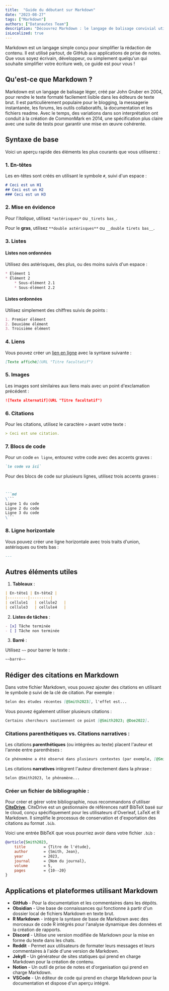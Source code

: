 ```yaml
---
title:  "Guide du débutant sur Markdown"
date: "2023-08-27"
tags: ["Markdown"]
authors: ["Datanautes Team"]
description: "Découvrez Markdown : le langage de balisage convivial utilisé par les écrivains & développeurs. Améliorez la lisibilité du contenu web sur des plateformes comme GitHub. Plongez dans notre guide!"
isLocalized: true
---
```


Markdown est un langage simple conçu pour simplifier la rédaction de contenu. Il est utilisé partout, de GitHub aux applications de prise de notes. Que vous soyez écrivain, développeur, ou simplement quelqu'un qui souhaite simplifier votre écriture web, ce guide est pour vous !

## Qu'est-ce que Markdown ?

Markdown est un langage de balisage léger, créé par John Gruber en 2004, pour rendre le texte formaté facilement lisible dans les éditeurs de texte brut. Il est particulièrement populaire pour le blogging, la messagerie instantanée, les forums, les outils collaboratifs, la documentation et les fichiers readme. Avec le temps, des variations dans son interprétation ont conduit à la création de CommonMark en 2014, une spécification plus claire avec une suite de tests pour garantir une mise en œuvre cohérente.

## Syntaxe de base

Voici un aperçu rapide des éléments les plus courants que vous utiliserez :

### 1. En-têtes

Les en-têtes sont créés en utilisant le symbole `#`, suivi d'un espace :

```md
# Ceci est un H1 
## Ceci est un H2 
### Ceci est un H3
```

### 2. Mise en évidence

Pour l'_italique_, utilisez `*astérisques*` ou `_tirets bas_`.

Pour le **gras**, utilisez `**double astérisques**` ou `__double tirets bas__`.

### 3. Listes

#### Listes non ordonnées

Utilisez des astérisques, des plus, ou des moins suivis d'un espace :

```md
* Élément 1 
* Élément 2   
    * Sous-élément 2.1   
    * Sous-élément 2.2
```

#### Listes ordonnées

Utilisez simplement des chiffres suivis de points :

```md
1. Premier élément 
2. Deuxième élément 
3. Troisième élément
```

### 4. Liens

Vous pouvez créer un [lien en ligne](https://www.example.com/) avec la syntaxe suivante :

```md
[Texte affiché](URL "Titre facultatif")
```

### 5. Images

Les images sont similaires aux liens mais avec un point d'exclamation précédent :

```md
![Texte alternatif](URL "Titre facultatif")
```

### 6. Citations

Pour les citations, utilisez le caractère `>` avant votre texte :

```md
> Ceci est une citation.
```

### 7. Blocs de code

Pour un code `en ligne`, entourez votre code avec des accents graves :

```md
`le code va ici` 
```

Pour des blocs de code sur plusieurs lignes, utilisez trois accents graves :
```md


```md
\```
Ligne 1 du code
Ligne 2 du code
Ligne 3 du code
\```
```

### 8. Ligne horizontale

Vous pouvez créer une ligne horizontale avec trois traits d'union, astérisques ou tirets bas :

```md
---
```

## Autres éléments utiles

1. **Tableaux** :

```md
| En-tête1 | En-tête2 | 
|---------|---------| 
| cellule1   | cellule2   | 
| cellule3   | cellule4   |
```

2. **Listes de tâches** :

```md
- [x] Tâche terminée 
- [ ] Tâche non terminée
```

3. **Barré** :

Utilisez `~~` pour barrer le texte :

```md
~~barré~~
```

## Rédiger des citations en Markdown

Dans votre fichier Markdown, vous pouvez ajouter des citations en utilisant le symbole `@` suivi de la clé de citation. Par exemple :

```md
Selon des études récentes [@Smith2023], l'effet est...
```

Vous pouvez également utiliser plusieurs citations :

```md
Certains chercheurs soutiennent ce point [@Smith2023; @Doe2022].
```

### Citations parenthétiques vs. Citations narratives :

Les citations **parenthétiques** (ou intégrées au texte) placent l'auteur et l'année entre parenthèses :

```md
Ce phénomène a été observé dans plusieurs contextes (par exemple, [@Smith2023]).
```

Les citations **narratives** intègrent l'auteur directement dans la phrase :

```md
Selon @Smith2023, le phénomène...
```

### Créer un fichier de bibliographie :

Pour créer et gérer votre bibliographie, nous recommandons d'utiliser **[CiteDrive](https://www.citedrive.com/)**. CiteDrive est un gestionnaire de références natif BibTeX basé sur le cloud, conçu spécifiquement pour les utilisateurs d'Overleaf, LaTeX et R Markdown. Il simplifie le processus de conservation et d'exportation des citations au format `.bib`.

Voici une entrée BibTeX que vous pourriez avoir dans votre fichier `.bib` :

```bibtex
@article{Smith2023,
	title        = {Titre de l'étude},
	author       = {Smith, Jean},
	year         = 2023,
	journal      = {Nom du journal},
	volume       = 5,
	pages        = {10--20}
}
```

## Applications et plateformes utilisant Markdown

- **GitHub** - Pour la documentation et les commentaires dans les dépôts.
- **Obsidian** - Une base de connaissances qui fonctionne à partir d'un dossier local de fichiers Markdown en texte brut.
- **R Markdown** - intègre la syntaxe de base de Markdown avec des morceaux de code R intégrés pour l'analyse dynamique des données et la création de rapports.
- **Discord** - Utilise une version modifiée de Markdown pour la mise en forme du texte dans les chats.
- **Reddit** - Permet aux utilisateurs de formater leurs messages et leurs commentaires à l'aide d'une version de Markdown.
- **Jekyll** - Un générateur de sites statiques qui prend en charge Markdown pour la création de contenu.
- **Notion** - Un outil de prise de notes et d'organisation qui prend en charge Markdown.
- **VSCode** - Un éditeur de code qui prend en charge Markdown pour la documentation et dispose d'un aperçu intégré.